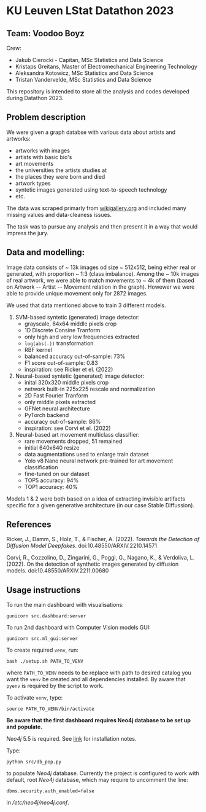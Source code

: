 # KU Leuven LStat Datathon 2023
## Team: Voodoo Boyz

Crew:
- Jakub Cierocki - Capitan, MSc Statistics and Data Science
- Kristaps Greitans, Master of Electromechanical Engineering Technology
- Aleksandra Kotowicz, MSc Statistics and Data Science
- Tristan Vandervelde, MSc Statistics and Data Science

This repository is intended to store all the analysis and codes developed during Datathon 2023.

## Problem description

We were given a graph databse with various data about artists and artworks:

- artworks with images
- artists with basic bio's
- art movements
- the universities the artists studies at
- the places they were born and died
- artwork types
- syntetic images generated using text-to-speech technology
- etc.

The data was scraped primarly from [wikigallery.org](https://www.wikigallery.org) and included many missing values and data-cleaness issues.

The task was to pursue any analysis and then present it in a way that would impress the jury.

## Data and modelling:

Image data consists of ~ 13k images od size ~ 512x512, being either real or generated, with proportion ~ 1:3 (class imbalance). Among the ~ 10k images of real artwork, we were able to match movements to ~ 4k of them (based on Artwork -- Artist -- Movement relation in the graph). Howewer we were able to provide unique movement only for 2872 images.

We used that data mentioned above to train 3 different models.

1. SVM-based syntetic (generated) image detector:
    - grayscale, 64x64 middle pixels crop
    - 1D Discrete Consine Tranform
    - only high and very low frequencies extracted
    - `log(abs(.))` transformation
    - RBF kernel
    - balanced accuracy out-of-sample: 73%
    - F1 score out-of-sample: 0.83
    - inspiration: see Ricker et el. (2022)
2. Neural-based syntetic (generated) image detector:
    - inital 320x320 middle pixels crop
    - network built-in 225x225 rescale and normalization
    - 2D Fast Fourier Tranform
    - only middle pixels extracted
    - GFNet neural architecture
    - PyTorch backend
    - accuracy out-of-sample: 86%
    - inspiration: see Corvi et el. (2022)
3. Neural-based art movement multiclass classifier:
    - rare movements dropped, 51 remained
    - initial 640x640 resize
    - data augmentations used to enlarge train dataset
    - Yolo v8 Nano neural network pre-trained for art movement classification
    - fine-tuned on our dataset
    - TOP5 accuracy: 94%
    - TOP1 accuracy: 40%

Models 1 & 2 were both based on a idea of extracting invisible artifacts specific for a given generative architecture (in our case Stable Diffussion).
  
## References

Ricker, J., Damm, S., Holz, T., & Fischer, A. (2022). *Towards the Detection of Diffusion Model Deepfakes*. doi:10.48550/ARXIV.2210.14571

Corvi, R., Cozzolino, D., Zingarini, G., Poggi, G., Nagano, K., & Verdoliva, L. (2022). On the detection of synthetic images generated by diffusion models. doi:10.48550/ARXIV.2211.00680

## Usage instructions

To run the main dashboard with visualisations:

`gunicorn src.dashboard:server`

To run 2nd dashboard with Computer Vision models GUI:

`gunicorn src.ml_gui:server`

To create required `venv`, run:

`bash ./setup.sh PATH_TO_VENV`

where `PATH_TO_VENV` needs to be replace with path to desired catalog you want the `venv` be created and all dependencies installed. By aware that `pyenv` is required by the script to work.

To activate `venv`, type:

`source PATH_TO_VENV/bin/activate`

**Be aware that the first dashboard requires Neo4j database to be set up and populate.**

*Neo4j* 5.5 is required. See [link](https://neo4j.com/docs/operations-manual/current/installation/linux/) for installation notes.

Type:

`python src/db_pop.py`

to populate *Neo4j* database. Currently the project is configured to work with default, root *Neo4j* database, which may require to uncomment the line:

`dbms.security.auth_enabled=false`

in */etc/neo4j/neo4j.conf*.
